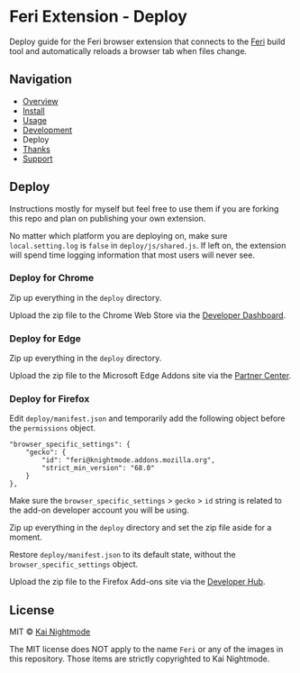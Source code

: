# Feri Extension - Deploy

Deploy guide for the Feri browser extension that connects to the [Feri](https://github.com/nightmode/feri) build tool and automatically reloads a browser tab when files change.

## Navigation

* [Overview](../README.md#overview)
* [Install](../README.md#install)
* [Usage](usage.md#usage)
* [Development](development.md#development)
* Deploy
* [Thanks](../README.md#thanks)
* [Support](../README.md#support)

## Deploy

Instructions mostly for myself but feel free to use them if you are forking this repo and plan on publishing your own extension.

No matter which platform you are deploying on, make sure `local.setting.log` is `false` in `deploy/js/shared.js`. If left on, the extension will spend time logging information that most users will never see.

### Deploy for Chrome

Zip up everything in the `deploy` directory.

Upload the zip file to the Chrome Web Store via the [Developer Dashboard](https://chrome.google.com/webstore/developer/dashboard).

### Deploy for Edge

Zip up everything in the `deploy` directory.

Upload the zip file to the Microsoft Edge Addons site via the [Partner Center](https://partner.microsoft.com/en-us/dashboard/microsoftedge/overview).

### Deploy for Firefox

Edit `deploy/manifest.json` and temporarily add the following object before the `permissions` object.

```
"browser_specific_settings": {
    "gecko": {
        "id": "feri@knightmode.addons.mozilla.org",
        "strict_min_version": "68.0"
    }
},
```

Make sure the `browser_specific_settings` > `gecko` > `id` string is related to the add-on developer account you will be using.

Zip up everything in the `deploy` directory and set the zip file aside for a moment.

Restore `deploy/manifest.json` to its default state, without the `browser_specific_settings` object.

Upload the zip file to the Firefox Add-ons site via the [Developer Hub](https://addons.mozilla.org/en-US/developers/addons).

## License

MIT © [Kai Nightmode](https://nightmode.fm/)

The MIT license does NOT apply to the name `Feri` or any of the images in this repository. Those items are strictly copyrighted to Kai Nightmode.